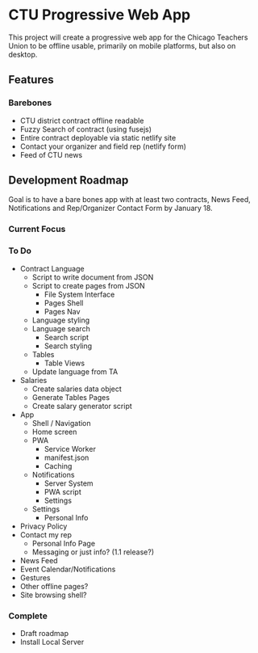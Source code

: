 # CTU Progressive Web App

This project will create a progressive web app for the Chicago Teachers Union to be offline usable, primarily on mobile platforms, but also on desktop.

## Features

### Barebones

- CTU district contract offline readable
- Fuzzy Search of contract (using fusejs)
- Entire contract deployable via static netlify site
- Contact your organizer and field rep (netlify form)
- Feed of CTU news

## Development Roadmap

Goal is to have a bare bones app with at least two contracts, News Feed, Notifications and Rep/Organizer Contact Form by January 18.

### Current Focus

### To Do

- Contract Language
  - Script to write document from JSON
  - Script to create pages from JSON
    - File System Interface
    - Pages Shell
    - Pages Nav
  - Language styling
  - Language search
    - Search script
    - Search styling
  - Tables
    - Table Views
  - Update language from TA
- Salaries
  - Create salaries data object
  - Generate Tables Pages
  - Create salary generator script
- App
  - Shell / Navigation
  - Home screen
  - PWA
    - Service Worker
    - manifest.json
    - Caching
  - Notifications
    - Server System
    - PWA script
    - Settings
  - Settings
    - Personal Info
 - Privacy Policy
  - Contact my rep
    - Personal Info Page
    - Messaging or just info? (1.1 release?)
  - News Feed
  - Event Calendar/Notifications
  - Gestures
  - Other offline pages?
  - Site browsing shell?

### Complete

- Draft roadmap
- Install Local Server
